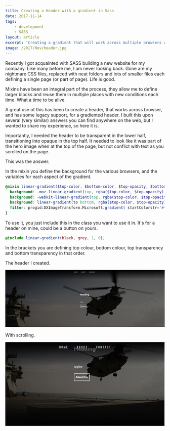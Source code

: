 ```yaml
---
title: Creating a Header with a gradient in Sass
date: 2017-11-14
tags:
    - development
    - SASS
layout: article
excerpt: 'Creating a gradient that will work across multiple browsers with transparancy'
image: /2017/Nov/header.jpg
---
```


Recently I got acquainted with SASS building a new website for my company. Like many before me, I am never looking back. Gone are my nightmare CSS files, replaced with neat folders and lots of smaller files each defining a single page (or part of page). Life is good.

Mixins have been an integral part of the process, they allow me to define larger blocks and reuse them in multiple places with new conditions each time. What a time to be alive. 

A great use of this has been to create a header, that works across browser, and has some legacy support, for a gradiented header. I built this upon several (very similar) answers you can find anywhere on the web, but I wanted to share my experience, so here it is.

Importantly, I needed the header to be transparent in the lower half, transitioning into opaque in the top half. It needed to look like it was part of the hero image when at the top of the page, but not conflict with text as you scrolled on the page.

This was the answer.

In the mixin you define the background for the various browsers, and the variables for each aspect of the gradient. 

```scss
@mixin linear-gradient($top-color, $bottom-color, $top-opacity, $bottom-opacity) {
  background: -moz-linear-gradient(top, rgba($top-color, $top-opacity) 0%, rgba($bottom-color, $bottom-opacity) 100%); /* FF3.6-15 */
  background: -webkit-linear-gradient(top, rgba($top-color, $top-opacity) 0%, rgba($bottom-color, $bottom-opacity) 100%); /* Chrome10-25,Safari5.1-6 */
  background: linear-gradient(to bottom, rgba($top-color, $top-opacity) 0%, rgba($bottom-color, $bottom-opacity) 100%); /* W3C, IE10+, FF16+, Chrome26+, Opera12+, Safari7+ */
  filter: progid:DXImageTransform.Microsoft.gradient( startColorstr='#{ie-hex-str(rgba($top-color, $top-opacity))}', endColorstr='#{ie-hex-str(rgba($bottom-color, $bottom-opacity))}',GradientType=0 ); /* IE6-9 */
}
```

To use it, you just include this in the class you want to use it in. It's for a header on mine, could be a button on yours.

```scss
@include linear-gradient(black, grey, 1, 0);
```

In the brackets you are defining top colour, bottom colour, top transparency and bottom transparency in that order. 

The header I created.

![Gradient Header](images/2017/Nov/hero.jpg)

With scrolling.

![Gradient Header with scrolling](images/2017/Nov/scroll.jpg)